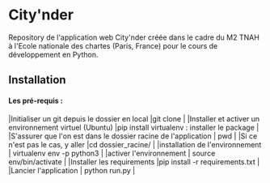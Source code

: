 # City'nder
Repository de l'application web City'nder créée dans le cadre du M2 TNAH à l'Ecole nationale des chartes (Paris, France) pour le cours de développement en Python. 

## Installation 
#### Les pré-requis : 
|Initialiser un git depuis le dossier en local                  |git clone |
|Installer et activer un environnement virtuel (Ubuntu)         |pip install virtualenv : installer le package |
|S'assurer que l'on est dans le dossier racine de l'application | pwd |
|Si ce n'est pas le cas, y aller                                |cd dossier_racine/ |
|installation de l'environnement                                | virtualenv env -p python3 |
|activer l'environnement                                        | source env/bin/activate |
|Installer les requirements                                     |pip install -r requirements.txt |
|Lancier l'application                                          | python run.py |

